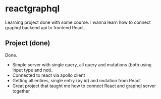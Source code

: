 # reactgraphql

Learning project done with some course. I wanna learn how to connect graphql backend api to frontend React.

## Project (done)
Done.
- Simple server with single query, all query and mutations (both using input type and not).
- Connected to react via apollo client
- Getting all entires, single entry (by id) and mutation from React
- Great project that taught me how to connect React and graphql server together